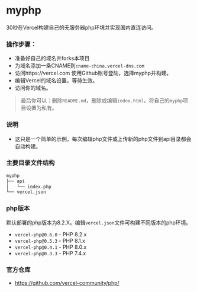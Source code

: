 # myphp
30秒在Vercel构建自己的无服务器php环境并实现国内直连访问。
### 操作步骤：
- 准备好自己的域名并forks本项目
- 为域名添加一条CNAME到`cname-china.vercel-dns.com`
- 访问https://vercel.com 使用Github账号登陆，选择myphp并构建。
- 编辑Vercel的域名设置，等待生效。
- 访问你的域名。
> 最后你可以：删除`README.md`，删除或编辑`index.html`。将自己的`myphp`项目设置为私有。
### 说明
- 这只是一个简单的示例，每次编辑php文件或上传新的php文件到api目录都会自动构建。

### 主要目录文件结构
```sh
myphp
├── api
│   └── index.php
└── vercel.json
```
### php版本
默认部署的php版本为8.2.X。编辑`vercel.json`文件可构建不同版本的php环境。
- `vercel-php@0.6.0` - PHP 8.2.x
- `vercel-php@0.5.3` - PHP 8.1.x
- `vercel-php@0.4.1` - PHP 8.0.x
- `vercel-php@0.3.3` - PHP 7.4.x
### 官方仓库
- https://github.com/vercel-community/php/
